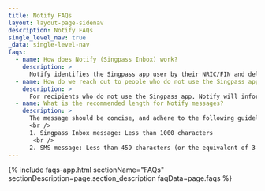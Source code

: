 ```yaml
---
title: Notify FAQs
layout: layout-page-sidenav
description: Notify FAQs
single_level_nav: true
_data: single-level-nav
faqs:
  - name: How does Notify (Singpass Inbox) work?
    description: >
      Notify identifies the Singpass app user by their NRIC/FIN and delivers the message to the user’s Singpass Inbox.
  - name: How do we reach out to people who do not use the Singpass app?
    description: >
      For recipients who do not use the Singpass app, Notify will inform the sending agency that your message cannot be delivered to them. You can then determine whether to send an SMS to the user’s mobile number registered with Singpass. 
  - name: What is the recommended length for Notify messages?
    description: >
      The message should be concise, and adhere to the following guidelines.
      <br />
      1. Singpass Inbox message: Less than 1000 characters
       <br />
      2. SMS message: Less than 459 characters (or the equivalent of 3 SMS messages)
---
```


{% include faqs-app.html sectionName="FAQs" sectionDescription=page.section_description faqData=page.faqs %}
      
   
